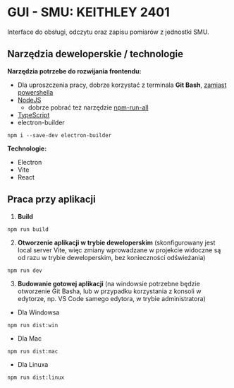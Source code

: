 # GUI - SMU: KEITHLEY 2401

Interface do obsługi, odczytu oraz zapisu pomiarów z jednostki SMU.

## Narzędzia deweloperskie / technologie

**Narzędzia potrzebe do rozwijania frontendu:**
- Dla uproszczenia pracy, dobrze korzystać z terminala **Git Bash**, <ins>zamiast powershella<ins/>
- [NodeJS](https://nodejs.org/en)
    - dobrze pobrać też narzędzie [npm-run-all](https://www.npmjs.com/package/npm-run-all)
- [TypeScript](https://www.npmjs.com/package/typescript)
- electron-builder
```
npm i --save-dev electron-builder
```

**Technologie:**
- Electron
- Vite
- React

## Praca przy aplikacji

1. **Build**
```
npm run build
```
2. **Otworzenie aplikacji w trybie deweloperskim** (skonfigurowany jest local server Vite, więc zmiany wprowadzane w projekcie widoczne są od razu w trybie deweloperskim, bez konieczności odświeżania)
```
npm run dev
```
3. **Budowanie gotowej aplikacji** (na windowsie potrzebne będzie otworzenie Git Basha, lub w przypadku korzystania z konsoli w edytorze, np. VS Code samego edytora, w trybie administratora)
- Dla Windowsa
```
npm run dist:win
```
- Dla Mac
```
npm run dist:mac
```
- Dla Linuxa
```
npm run dist:linux
```